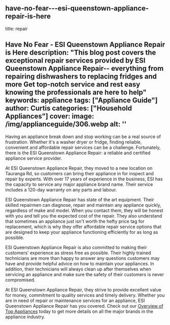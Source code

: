 
have-no-fear---esi-queenstown-appliance-repair-is-here
---
title: repair

Have No Fear - ESI Queenstown Appliance Repair is Here
description: "This blog post covers the exceptional repair services provided by ESI Queenstown Appliance Repair-- everything from repairing dishwashers to replacing fridges and more Get top-notch service and rest easy knowing the professionals are here to help"
keywords: appliance
tags: ["Appliance Guide"]
author: Curtis
categories: ["Household Appliances"]
cover: 
 image: /img/applianceguide/306.webp
 alt: ''
---
Having an appliance break down and stop working can be a real source of frustration. Whether it's a washer dryer or fridge, finding reliable, convenient and affordable repair services can be a challenge. Fortunately, there is the ESI Queenstown Appliance Repair: a reliable and certified appliance service provider.

At ESI Queenstown Appliance Repair, they moved to a new location on Tauranga Rd, so customers can bring their appliance in for inspect and repair by experts. With over 17 years of experience in the business, ESI has the capacity to service any major appliance brand name. Their service includes a 120-day warranty on any parts and labour.

ESI Queenstown Appliance Repair has state of the art equipment. Their skilled repairmen can diagnose, repair and maintain any appliance quickly, regardless of make and model. When you contact them, they will be honest with you and tell you the expected cost of the repair. They also understand that sometimes an appliance just isn't worth the hefty price tag for replacement, which is why they offer affordable repair service options that are designed to keep your appliance functioning efficiently for as long as possible.

ESI Queenstown Appliance Repair is also committed to making their customers' experience as stress free as possible. Their highly trained technicians are more than happy to answer any questions customers may have and provide helpful advice on how to maintain your appliances. In addition, their technicians will always clean up after themselves when servicing an appliance and make sure the safety of their customers is never compromised.

At ESI Queenstown Appliance Repair, they strive to provide excellent value for money, commitment to quality services and timely delivery. Whether you are in need of repair or maintenance services for an appliance, ESI Queenstown Appliance Repair has you covered. Check out our [Overview of Top Appliances](./pages/appliance-overview) today to get more details on all the major brands in the appliance industry.
